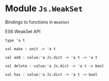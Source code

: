 
# Module `Js.WeakSet`

Bindings to functions in `WeakSet`

ES6 WeakSet API

```
type 'a t
```
```
val make : unit -> 'a t
```
```
val add : value:'a Js.dict -> 'a t -> 'a t
```
```
val delete : value:'a Js.dict -> 'a t -> bool
```
```
val has : value:'a Js.dict -> 'a t -> bool
```